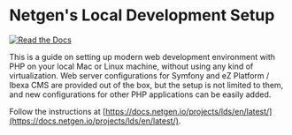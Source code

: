 # Netgen's Local Development Setup

[![Read the Docs](https://img.shields.io/readthedocs/local-development-setup)](https://docs.netgen.io/projects/lds)

This is a guide on setting up modern web development environment with
PHP on your local Mac or Linux machine, without using any kind of
virtualization. Web server configurations for Symfony and eZ Platform /
Ibexa CMS are provided out of the box, but the setup is not limited to
them, and new configurations for other PHP applications can be easily
added.

Follow the instructions at [https://docs.netgen.io/projects/lds/en/latest/](https://docs.netgen.io/projects/lds/en/latest/).
